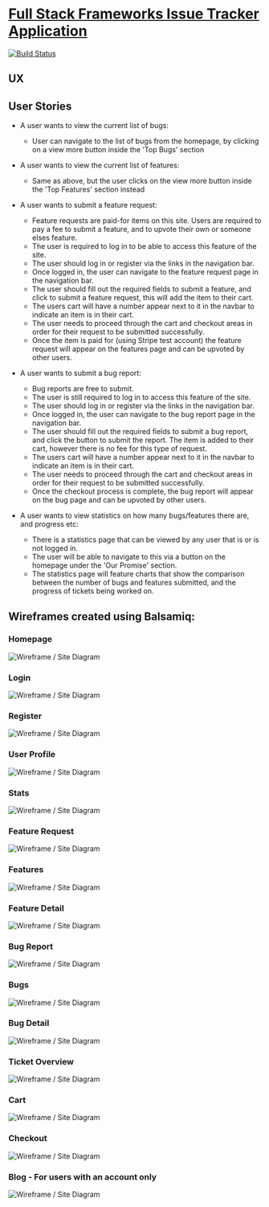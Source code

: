 # [Full Stack Frameworks Issue Tracker Application](#)

[![Build Status](https://travis-ci.org/charlotteskinner90/django_milestone_issue_tracker.svg?branch=master)](https://travis-ci.org/charlotteskinner90/django_milestone_issue_tracker)

## UX

## User Stories

- A user wants to view the current list of bugs:
    - User can navigate to the list of bugs from the homepage, by clicking on a view more button inside the 'Top Bugs' section

- A user wants to view the current list of features:
    - Same as above, but the user clicks on the view more button inside the 'Top Features' section instead 

- A user wants to submit a feature request:
    - Feature requests are paid-for items on this site. Users are required to pay a fee to submit a feature, and to upvote their own or someone elses feature. 
    - The user is required to log in to be able to access this feature of the site.
    - The user should log in or register via the links in the navigation bar.
    - Once logged in, the user can navigate to the feature request page in the navigation bar.
    - The user should fill out the required fields to submit a feature, and click to submit a feature request, this will add the item to their cart.
    - The users cart will have a number appear next to it in the navbar to indicate an item is in their cart. 
    - The user needs to proceed through the cart and checkout areas in order for their request to be submitted successfully.
    - Once the item is paid for (using Stripe test account) the feature request will appear on the features page and can be upvoted by other users.

- A user wants to submit a bug report:
    - Bug reports are free to submit.
    - The user is still required to log in to access this feature of the site.
    - The user should log in or register via the links in the navigation bar.
    - Once logged in, the user can navigate to the bug report page in the navigation bar.
    - The user should fill out the required fields to submit a bug report, and click the button to submit the report. The item is added to their cart, however there is no fee for this type of request.
    - The users cart will have a number appear next to it in the navbar to indicate an item is in their cart. 
    - The user needs to proceed through the cart and checkout areas in order for their request to be submitted successfully.
    - Once the checkout process is complete, the bug report will appear on the bug page and can be upvoted by other users.

- A user wants to view statistics on how many bugs/features there are, and progress etc:
    - There is a statistics page that can be viewed by any user that is or is not logged in.
    - The user will be able to navigate to this via a button on the homepage under the 'Our Promise' section.
    - The statistics page will feature charts that show the comparison between the number of bugs and features submitted, and the progress of tickets being worked on.

## Wireframes created using Balsamiq:

### Homepage

![Wireframe / Site Diagram](static/images/wireframes/Homepage.png "Homepage")

### Login

![Wireframe / Site Diagram](static/images/wireframes/Login.png "Login")

### Register

![Wireframe / Site Diagram](static/images/wireframes/Register.png "Register")

### User Profile

![Wireframe / Site Diagram](static/images/wireframes/User_Profile.png "User Profile")

### Stats

![Wireframe / Site Diagram](static/images/wireframes/Bug_Feature_Stats.png "Bug Feature Stats")

### Feature Request

![Wireframe / Site Diagram](static/images/wireframes/Submit_Feature_Form.png "Feature request")

### Features

![Wireframe / Site Diagram](static/images/wireframes/Features.png "Features")

### Feature Detail

![Wireframe / Site Diagram](static/images/wireframes/Feature_Detail.png "Feature Detail")

### Bug Report

![Wireframe / Site Diagram](static/images/wireframes/Submit_Bug_Form.png "Bug Report")

### Bugs

![Wireframe / Site Diagram](static/images/wireframes/Bugs.png "Bugs")

### Bug Detail

![Wireframe / Site Diagram](static/images/wireframes/Bug_Detail.png "Bug Detail")

### Ticket Overview

![Wireframe / Site Diagram](static/images/wireframes/Overview.png "Ticket Overview")

### Cart

![Wireframe / Site Diagram](static/images/wireframes/Cart.png "Cart")

### Checkout

![Wireframe / Site Diagram](static/images/wireframes/Checkout.png "Checkout")

### Blog - For users with an account only

![Wireframe / Site Diagram](static/images/wireframes/Blog.png "Blog")
